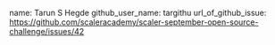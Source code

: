 name: Tarun S Hegde
github_user_name: targithu
url_of_github_issue: https://github.com/scaleracademy/scaler-september-open-source-challenge/issues/42